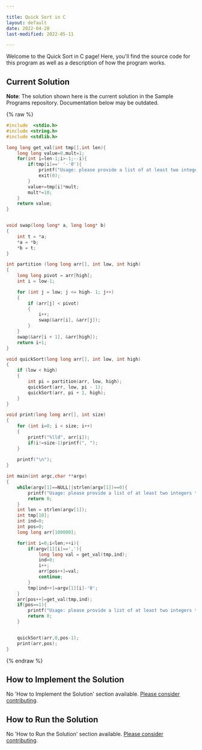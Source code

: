 ```yaml
---

title: Quick Sort in C
layout: default
date: 2022-04-28
last-modified: 2022-05-11

---
```


Welcome to the Quick Sort in C page! Here, you'll find the source code for this program as well as a description of how the program works.

## Current Solution

**Note**: The solution shown here is the current solution in the Sample Programs repository. Documentation below may be outdated.

{% raw %}

```c
#include  <stdio.h>
#include <string.h>
#include <stdlib.h>

long long get_val(int tmp[],int len){
    long long value=0,mult=1;
    for(int i=len-1;i>-1;--i){
        if(tmp[i]==' '-'0'){
            printf("Usage: please provide a list of at least two integers to sort in the format \"1, 2, 3, 4, 5\"\n");
            exit(0);
        }
        value+=tmp[i]*mult;
        mult*=10;
    }
    return value;
}


void swap(long long* a, long long* b) 
{ 
    int t = *a; 
    *a = *b; 
    *b = t; 
} 

int partition (long long arr[], int low, int high) 
{ 
    long long pivot = arr[high];    
    int i = low-1;

    for (int j = low; j <= high- 1; j++) 
    { 
        if (arr[j] < pivot) 
        { 
            i++;
            swap(&arr[i], &arr[j]); 
        } 
    } 
    swap(&arr[i + 1], &arr[high]); 
    return i+1; 
} 

void quickSort(long long arr[], int low, int high) 
{ 
    if (low < high) 
    { 
        int pi = partition(arr, low, high); 
        quickSort(arr, low, pi - 1); 
        quickSort(arr, pi + 1, high); 
    } 
} 

void print(long long arr[], int size) 
{ 
    for (int i=0; i < size; i++) 
    {
        printf("%lld", arr[i]); 
        if(i!=size-1)printf(", ");
    }
        
    printf("\n"); 
} 

int main(int argc,char **argv)
{
    while(argv[1]==NULL||strlen(argv[1])==0){
        printf("Usage: please provide a list of at least two integers to sort in the format \"1, 2, 3, 4, 5\"\n");
        return 0;
    }
    int len = strlen(argv[1]);
    int tmp[10];
    int ind=0;
    int pos=0;
    long long arr[100000];

    for(int i=0;i<len;++i){
        if(argv[1][i]==','){
            long long val = get_val(tmp,ind);
            ind=0;
            i++;
            arr[pos++]=val;
            continue;
        }
        tmp[ind++]=argv[1][i]-'0';
    }
    arr[pos++]=get_val(tmp,ind);
    if(pos==1){
        printf("Usage: please provide a list of at least two integers to sort in the format \"1, 2, 3, 4, 5\"\n");
        return 0;
    }


    quickSort(arr,0,pos-1);
    print(arr,pos);
}
```

{% endraw %}

## How to Implement the Solution

No 'How to Implement the Solution' section available. [Please consider contributing](https://github.com/TheRenegadeCoder/sample-programs-website).

## How to Run the Solution

No 'How to Run the Solution' section available. [Please consider contributing](https://github.com/TheRenegadeCoder/sample-programs-website).